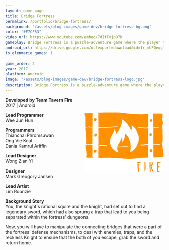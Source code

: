 ```yaml
---
layout: game_page
title: Bridge Fortress
permalink: /portfolio/bridge-fortress/
background: "/assets/blog-images/game-dev/bridge-fortress-bg.png"
color: "#F7CF83"
video_url: https://www.youtube.com/embed/7dIfFvjpO7k
gameplay: Bridge Fortress is a puzzle-adventure game where the player takes on the role of a knight’s rational squire. The player manipulates the bridges to help the knight to move around enemies and reach the end of each level.
android_url: https://drive.google.com/uc?export=download&id=1r_mUFQeqgYGUG3-57h52g58GROpqqtJo
is_glenmarie_games: 1

game_order: 2
year: 2017
platform: Android
image: "/assets/blog-images/game-dev/bridge-fortress-logo.jpg"
description: Bridge Fortress is a puzzle-adventure game where the player takes on the role of a knight’s rational squire. The player manipulates the bridges to help the knight to move around enemies and reach the end of each level.
---
```


**Developed by Team Tavern Fire**  
2017 | Android

<div style="width: 50%; float: right;">
    <img src="/assets/blog-images/game-dev/tavern-fire-logo.png"/>
</div>

**Lead Programmer**  
Wee Jun Hun

**Programmers**  
Thianchai Phromsuwan  
Ong Vie Keat  
Dania Kamrul Ariffin

**Lead Designer**  
Wong Zian Yi

**Designer**  
Mark Greogory Jansen

**Lead Artist**  
Lim Roonzie

**Background Story**  
You, the knight's rational squire and the knight, had set out to find a legendary sword, which had also sprung a trap that lead to you being separated within the fortress’ dungeons.

Now, you will have to manipulate the connecting bridges that were a part of the fortress’ defense mechanisms, to deal with enemies, traps, and the reckless Knight to ensure that the both of you escape, grab the sword and return home.
